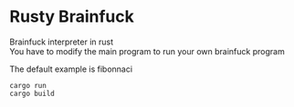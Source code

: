 # Rusty Brainfuck

Brainfuck interpreter in rust \
You have to modify the main program to run your own brainfuck program

The default example is fibonnaci

```
cargo run
cargo build
```

